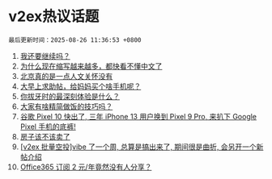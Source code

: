 # v2ex热议话题

`最后更新时间：2025-08-26 11:36:53 +0800`

1. [我还要继续吗？](https://www.v2ex.com/t/1154890)
1. [为什么现在缩写越来越多，都快看不懂中文了](https://www.v2ex.com/t/1154899)
1. [北京真的是一点人文关怀没有](https://www.v2ex.com/t/1154806)
1. [大早上求助帖，给妈妈买个啥手机呢？](https://www.v2ex.com/t/1154908)
1. [你拔牙时的最深刻体验是什么？](https://www.v2ex.com/t/1154795)
1. [大家有啥精简做饭的技巧吗？](https://www.v2ex.com/t/1154894)
1. [谷歌 Pixel 10 快出了, 三年 iPhone 13 用户换到 Pixel 9 Pro, 来扒下 Google Pixel 手机的底裤!](https://www.v2ex.com/t/1154845)
1. [房子该不该卖了](https://www.v2ex.com/t/1154878)
1. [[v2ex 批量空投]vibe 了一个周, 总算是搞出来了, 期间很是曲折, 会另开一个新帖介绍](https://www.v2ex.com/t/1154854)
1. [Office365 订阅 2 元/年竟然没有人分享？](https://www.v2ex.com/t/1154816)

